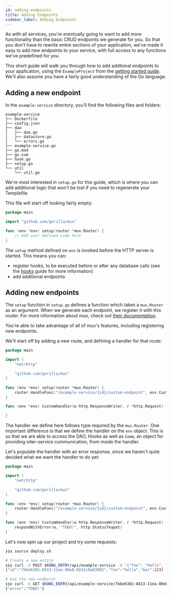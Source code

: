 ```yaml
---
id: adding-endpoints
title: Adding Endpoints
sidebar_label: Adding Endpoints
---
```


As with all services, you're eventually going to want to add more functionality than the basic CRUD endpoints we generate for you.
So that you don't have to rewrite entire sections of your application, we've made it easy to add new endpoints to your service, with full access to any functions we've predefined for you.

This short guide will walk you through how to add addtional endpoints to your application, using the `ExampleProject` from the [getting started guide](getting-started).
We'll also assume you have a fairly good understanding of the Go language.

## Adding a new endpoint
In the `example-service` directory, you'll find the following files and folders:

```
example-service
├── Dockerfile
├── config.json
├── dao
│   ├── dao.go
│   ├── datastore.go
│   └── errors.go
├── example-service.go
├── go.mod
├── go.sum
├── hook.go
├── setup.go
└── util
    └── util.go
```

We're most interested in `setup.go` for this guide, which is where you can add additional logic that won't be lost if you need to regenerate your Templefile.

This file will start off looking fairly empty:

```go
package main

import "github.com/gorilla/mux"

func (env *env) setup(router *mux.Router) {
    // Add user defined code here
}
```

The `setup` method defined on `env` is invoked before the HTTP server is started.
This means you can:

- register hooks, to be executed before or after any database calls (see the [hooks](hooks) guide for more information)
- add additional endpoints

## Adding new endpoints
The `setup` function in `setup.go` defines a function which takes a `mux.Router` as an argument. 
When we generate each endpoint, we register it with this router.
For more information about mux, check out [their documentation](http://www.gorillatoolkit.org/pkg/mux).

You're able to take advantage of all of mux's features, including registering new endpoints.

We'll start off by adding a new route, and defining a handler for that route:

```go
package main

import (
	"net/http"

	"github.com/gorilla/mux"
)

func (env *env) setup(router *mux.Router) {
	router.HandleFunc("/example-service/{id}/custom-endpoint", env.CustomHandler).Methods(http.MethodGet)
}

func (env *env) CustomHandler(w http.ResponseWriter, r *http.Request) {

}
```

The handler we define here follows type required by the `mux.Router`.
One important difference is that we define the handler on the `env` object.
This is so that we are able to access the DAO, Hooks as well as `Comm`, an object for providing inter-service communication, from inside the handler.

Let's populate the handler with an error response, since we haven't quite decided what we want the handler to do yet:

```go {14}
package main

import (
	"net/http"

	"github.com/gorilla/mux"
)

func (env *env) setup(router *mux.Router) {
	router.HandleFunc("/example-service/{id}/custom-endpoint", env.CustomHandler).Methods(http.MethodGet)
}

func (env *env) CustomHandler(w http.ResponseWriter, r *http.Request) {
	respondWithError(w, "TODO!", http.StatusTeapot)
}
```

Let's now spin up our project and try some requests:


```bash
❯❯❯ source deploy.sh

# Create a new entity
❯❯❯ curl -X POST $KONG_ENTRY/api/example-service -d '{"foo": "hello", "bar": 123}'
{"id":"7bbe6302-8413-11ea-80e8-0242c0a83002","foo":"hello","bar":123}

# Use the new endpoint
❯❯❯ curl -X GET $KONG_ENTRY/api/example-service/7bbe6302-8413-11ea-80e8-0242c0a83002/custom-endpoint
{"error":"TODO!"}
```

